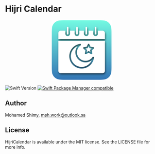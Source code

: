 # Hijri Calendar

<p align="center">
  <img height="200" src="web/logo.png" />
</p>

![Swift Version][image-1] [![Swift Package Manager compatible][image-2]][1]

## Author

Mohamed Shimy, msh.work@outlook.sa

## License

HijriCalendar is available under the MIT license. See the LICENSE file for more info.

[1]:	https://github.com/apple/swift-package-manager

[image-1]:	https://img.shields.io/badge/Swift-5.9-F16D39.svg?style=flat
[image-2]:	https://img.shields.io/badge/Swift%20Package%20Manager-compatible-brightgreen.svg
